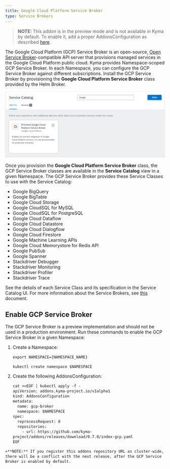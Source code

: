 ```yaml
---
title: Google Cloud Platform Service Broker
type: Service Brokers
---
```


>**NOTE:** This addon is in the preview mode and is not available in Kyma by default. To enable it, add a proper AddonsConfiguration as described [here](#service-brokers-google-cloud-platform-service-broker-enable-gcp-service-broker).

The Google Cloud Platform (GCP) Service Broker is an open-source, [Open Service Broker](https://www.openservicebrokerapi.org/)-compatible API server that provisions managed services in the Google Cloud Platform public cloud. Kyma provides Namespace-scoped GCP Service Broker. In each Namespace, you can configure the GCP Service Broker against different subscriptions. Install the GCP Service Broker by provisioning the **Google Cloud Platform Service Broker** class provided by the Helm Broker.

![gcp broker class](./assets/gcp-class.png)

Once you provision the **Google Cloud Platform Service Broker** class, the GCP Service Broker classes are available in the **Service Catalog** view in a given Namespace.
The GCP Service Broker provides these Service Classes to use with the Service Catalog:

* Google BigQuery
* Google BigTable
* Google Cloud Storage
* Google CloudSQL for MySQL
* Google CloudSQL for PostgreSQL
* Google Cloud Dataflow
* Google Cloud Datastore
* Google Cloud Dialogflow
* Google Cloud Firestore
* Google Machine Learning APIs
* Google Cloud Memorystore for Redis API
* Google PubSub
* Google Spanner
* Stackdriver Debugger
* Stackdriver Monitoring
* Stackdriver Profiler
* Stackdriver Trace

See the details of each Service Class and its specification in the Service Catalog UI.
For more information about the Service Brokers, see [this](#service-brokers-service-brokers) document.

## Enable GCP Service Broker

The GCP Service Broker is a preview implementation and should not be used in a production environment. Run these commands to enable the GCP Service Broker in a given Namespace:
1. Create a Namespace:
    ```
    export NAMESPACE={NAMESPACE_NAME}
    ```
    ```
    kubectl create namespace $NAMESPACE
    ```
2. Create the following AddonsConfiguration:
    ```
    cat <<EOF | kubectl apply -f -
    apiVersion: addons.kyma-project.io/v1alpha1
    kind: AddonsConfiguration
    metadata:
      name: gcp-broker
      namespace: $NAMESPACE
    spec:
      reprocessRequest: 0
      repositories:
        - url: https://github.com/kyma-project/addons/releases/download/0.7.0/index-gcp.yaml
    EOF
```
>**NOTE:** If you register this addons repository URL as cluster-wide, there will be a conflict with the next release, after the GCP Service Broker is enabled by default.
